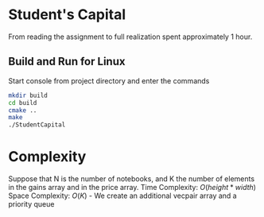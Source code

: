 # Student's Capital
From reading the assignment to full realization spent approximately 1 hour.

## Build and Run for Linux
Start console from project directory and enter the commands
``` Bash
mkdir build
cd build
cmake ..
make
./StudentCapital
```

# Complexity
Suppose that N is the number of notebooks, and K the number of elements in the gains array and in the price array.
Time Complexity: $O(height * width)$  
Space Complexity: $O(K)$ - We create an additional vecpair array and a priority queue

